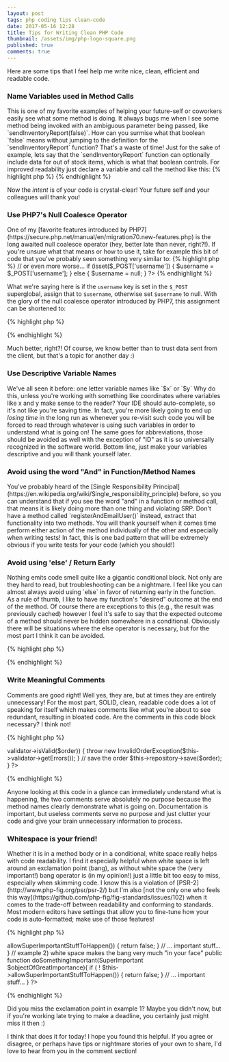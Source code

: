 ```yaml
---
layout: post
tags: php coding tips clean-code
date: 2017-05-16 12:28
title: Tips for Writing Clean PHP Code
thumbnail: /assets/img/php-logo-square.png
published: true
comments: true
---
```


Here are some tips that I feel help me write nice, clean, efficient and readable code.

<h3>Name Variables used in Method Calls</h3>
This is one of my favorite examples of helping your future-self or coworkers easily see what some method is doing. It always bugs me when I see some method being invoked with an ambiguous parameter being passed, like `sendInventoryReport(false)`. How can you surmise what that boolean `false` means without jumping to the definition for the `sendInventoryReport` function? That's a waste of time! Just for the sake of example, lets say that the `sendInventoryReport` function can optionally include data for out of stock items, which is what that boolean controls. For improved readability just declare a variable and call the method like this:
{% highlight php %}
<?php
$includeOutOfStockItems = false; // readability
$results = sendInventoryReport($includeOutOfStockItems);
?>
{% endhighlight %}

Now the *intent* is of your code is crystal-clear! Your future self and your colleagues will thank you!


<h3>Use PHP7's Null Coalesce Operator</h3>
One of my [favorite features introduced by PHP7](https://secure.php.net/manual/en/migration70.new-features.php) is the long awaited null coalesce operator (hey, better late than never, right?!). If you're unsure what that means or how to use it, take for example this bit of code that you've probably seen something very similar to:
{% highlight php %}
<?php
$username = isset($_POST['username']) ? $_POST['username'] : null;

// or even more worse...
if (isset($_POST['username']) {
   $username = $_POST['username'];
} else {
   $username = null;
}
?>
{% endhighlight %}

What we're saying here is if the `username` key is set in the `$_POST` superglobal, assign that to `$username`, otherwise set `$username` to null. With the glory of the null coalesce operator introduced by PHP7, this assignment can be shortened to:

{% highlight php %}
<?php
$username = $_POST['username'] ?? null;
?>
{% endhighlight %}

Much better, right?! Of course, we know better than to trust data sent from the client, but that's a topic for another day :)

<h3>Use Descriptive Variable Names</h3>
We've all seen it before: one letter variable names like `$x` or `$y` Why do this, unless you're working with something like coordinates where variables like x and y make sense to the reader? Your IDE should auto-complete, so it's not like you're saving time. In fact, you're more likely going to end up <i>losing time</i> in the long run as whenever you re-visit such code you will be forced to read through whatever is using such variables in order to understand what is going on! The same goes for abbreviations, those should be avoided as well with the exception of "ID" as it is so universally recognized in the software world. Bottom line, just make your variables descriptive and you will thank yourself later.

<h3>Avoid using the word "And" in Function/Method Names</h3>
You've probably heard of the [Single Responsibility Principal](https://en.wikipedia.org/wiki/Single_responsibility_principle) before, so you can understand that if you see the word "and" in a function or method call, that means it is likely doing more than one thing and violating SRP. Don't have a method called `registerAndEmailUser()` instead, extract that functionality into two methods. You will thank yourself when it comes time perform either action of the method individually of the other and especially when writing tests! In fact, this is one bad pattern that will be extremely obvious if you write tests for your code (which you should!)

<h3>Avoid using 'else' / Return Early</h3>
Nothing emits code smell quite like a gigantic conditional block. Not only are they hard to read, but troubleshooting can be a nightmare. I feel like you can almost always avoid using `else` in favor of returning early in the function. As a rule of thumb, I like to have my function's "desired" outcome at the end of the method. Of course there are exceptions to this (e.g., the result was previously cached) however I feel it's safe to say that the expected outcome of a method should never be hidden somewhere in a conditional. Obviously there will be situations where the else operator is necessary, but for the most part I think it can be avoided.

{% highlight php %}
<?php

// bad!!
public function getCondition(){
    if ($conditionA) {
        return 'condition a';
    } else {
        if ($conditionB) {
           return 'condition b';
        } else {
            return 'unknown condition';
        }
    }
}

// good!!
public function getCondition(){
    if ($conditionA) {
        return 'condition a';
    }
    
    if ($conditionB) {
       return 'condition b';
    }
    
    return 'unknown condition';
}
?>
{% endhighlight %}

<h3>Write Meaningful Comments</h3>
Comments are good right! Well yes, they are, but at times they are entirely unnecessary! For the most part, SOLID, clean, readable code does a lot of speaking for itself which makes comments like what you're about to see redundant, resulting in bloated code. Are the comments in this code block necessary? I think not!

{% highlight php %}
<?php
/**
 * Saves the order
 */
public function saveOrder(Order $order){
    // validate the order
    if ( ! $this->validator->isValid($order)) {
        throw new InvalidOrderException($this->validator->getErrors());
    }
    
    // save the order
    $this->repository->save($order);
}
?>
{% endhighlight %}

Anyone looking at this code in a glance can immediately understand what is happening, the two comments serve absolutely no purpose because the method names clearly demonstrate what is going on. Documentation is important, but useless comments serve no purpose and just clutter your code and give your brain unnecessary information to process.

<h3>Whitespace is your friend!</h3>
Whether it is in a method body or in a conditional, white space really helps with code readability. I find it especially helpful when white space is left around an exclamation point (bang), as without white space the (very important!) bang operator is (in my opinion!) just a little bit too easy to miss, especially when skimming code. I know this is a violation of [PSR-2](http://www.php-fig.org/psr/psr-2/) but I'm also [not the only one who feels this way](https://github.com/php-fig/fig-standards/issues/102) when it comes to the trade-off between readability and conforming to standards. Most modern editors have settings that allow you to fine-tune how your code is auto-formatted; make use of those features!

{% highlight php %}
<?php
// example 1) lack of white space makes the bang easy to miss
public function doSomethingImportant(SuperImportant $objectOfGreatImportance){
    if (!$this->allowSuperImportantStuffToHappen()) {
        return false;
    }
    
    // ... important stuff...
}

// example 2) white space makes the bang very much "in your face"
public function doSomethingImportant(SuperImportant $objectOfGreatImportance){
    if ( ! $this->allowSuperImportantStuffToHappen()) {
        return false;
    }
    
    // ... important stuff...
}
?>
{% endhighlight %}

Did you miss the exclamation point in example 1? Maybe you didn't now, but if you're working late trying to make a deadline, you certainly just might miss it then :)
 
I think that does it for today! I hope you found this helpful. If you agree or disagree, or perhaps have tips or nightmare stories of your own to share, I'd love to hear from you in the comment section!